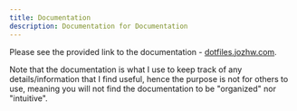 ```yaml
---
title: Documentation
description: Documentation for Documentation
---
```



Please see the provided link to the documentation - [dotfiles.jozhw.com](https://dotfiles.jozhw.com).

Note that the documentation is what I use to keep track of any details/information that I find useful, hence the purpose is not for others to use, meaning you will not find the documentation to be "organized" nor "intuitive".
